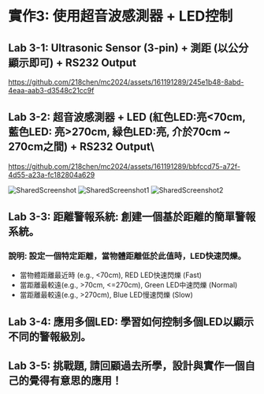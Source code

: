 #  實作3: 使用超音波感測器 + LED控制

## Lab 3-1: Ultrasonic Sensor (3-pin) + 測距 (以公分顯示即可) + RS232 Output


https://github.com/218chen/mc2024/assets/161191289/245e1b48-8abd-4eaa-aab3-d3548c21cc9f


## Lab 3-2: 超音波感測器 + LED (紅色LED:亮<70cm, 藍色LED: 亮>270cm, 緑色LED:亮, 介於70cm ~ 270cm之間) + RS232 Output\


https://github.com/218chen/mc2024/assets/161191289/bbfccd75-a72f-4d55-a23a-fc182804a629


![SharedScreenshot](https://github.com/218chen/mc2024/assets/161191289/3db461c1-f6bc-4552-9c8a-d109a393c716)
![SharedScreenshot1](https://github.com/218chen/mc2024/assets/161191289/930b4b79-6424-4c2b-a517-4ae71cbbc5e6)
![SharedScreenshot2](https://github.com/218chen/mc2024/assets/161191289/63c0c46b-c8a2-4ce9-a5f2-cdc3597d7176)


## Lab 3-3: 距離警報系統: 創建一個基於距離的簡單警報系統。
### 說明: 設定一個特定距離，當物體距離低於此值時，LED快速閃爍。
* 當物體距離最近時 (e.g., <70cm), RED LED快速閃爍 (Fast)
* 當距離最較遠(e.g., >70cm, <=270cm), Green LED中速閃爍 (Normal)
* 當距離最較遠(e.g., >270cm), Blue LED慢速閃爍 (Slow)


## Lab 3-4: 應用多個LED: 學習如何控制多個LED以顯示不同的警報級別。

## Lab 3-5: 挑戰題, 請回顧過去所學，設計與實作一個自己的覺得有意思的應用！
